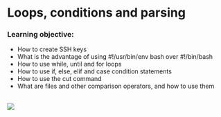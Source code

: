# Loops, conditions and parsing
### Learning objective:
* How to create SSH keys
* What is the advantage of using #!/usr/bin/env bash over #!/bin/bash
* How to use while, until and for loops
* How to use if, else, elif and case condition statements
* How to use the cut command
* What are files and other comparison operators, and how to use them
<br>
<img src ="https://www.holbertonschool.com/holberton-logo.png">
